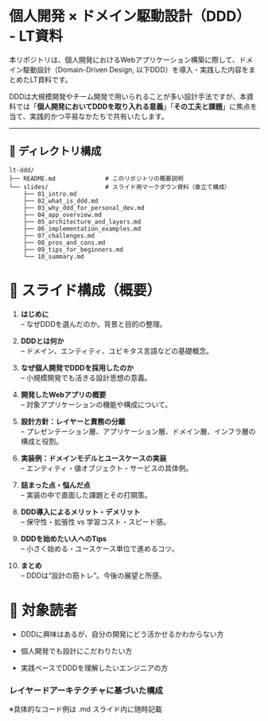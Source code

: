 # 個人開発 × ドメイン駆動設計（DDD） - LT資料

本リポジトリは、個人開発におけるWebアプリケーション構築に際して、ドメイン駆動設計（Domain-Driven Design, 以下DDD）を導入・実践した内容をまとめたLT資料です。

DDDは大規模開発やチーム開発で用いられることが多い設計手法ですが、本資料では「**個人開発においてDDDを取り入れる意義**」「**その工夫と課題**」に焦点を当て、実践的かつ平易なかたちで共有いたします。

---

## 📂 ディレクトリ構成

```
lt-ddd/
├── README.md              # このリポジトリの概要説明
└── slides/                # スライド用マークダウン資料（章立て構成）
    ├── 01_intro.md
    ├── 02_what_is_ddd.md
    ├── 03_why_ddd_for_personal_dev.md
    ├── 04_app_overview.md
    ├── 05_architecture_and_layers.md
    ├── 06_implementation_examples.md
    ├── 07_challenges.md
    ├── 08_pros_and_cons.md
    ├── 09_tips_for_beginners.md
    └── 10_summary.md
```

# 📝 スライド構成（概要）
1. **はじめに**  
– なぜDDDを選んだのか。背景と目的の整理。

2. **DDDとは何か**  
– ドメイン、エンティティ、ユビキタス言語などの基礎概念。

3. **なぜ個人開発でDDDを採用したのか**  
– 小規模開発でも活きる設計思想の意義。

4. **開発したWebアプリの概要**  
– 対象アプリケーションの機能や構成について。

5. **設計方針：レイヤーと責務の分離**  
– プレゼンテーション層、アプリケーション層、ドメイン層、インフラ層の構成と役割。

6. **実装例：ドメインモデルとユースケースの実装**  
– エンティティ・値オブジェクト・サービスの具体例。

7. **詰まった点・悩んだ点**  
– 実装の中で直面した課題とその打開策。

8. **DDD導入によるメリット・デメリット**  
– 保守性・拡張性 vs 学習コスト・スピード感。

9. **DDDを始めたい人へのTips**  
– 小さく始める・ユースケース単位で進めるコツ。

10. **まとめ**  
– DDDは“設計の筋トレ”。今後の展望と所感。

# 🎯 対象読者
- DDDに興味はあるが、自分の開発にどう活かせるかわからない方

- 個人開発でも設計にこだわりたい方

- 実践ベースでDDDを理解したいエンジニアの方



### レイヤードアーキテクチャに基づいた構成

※具体的なコード例は .md スライド内に随時記載

